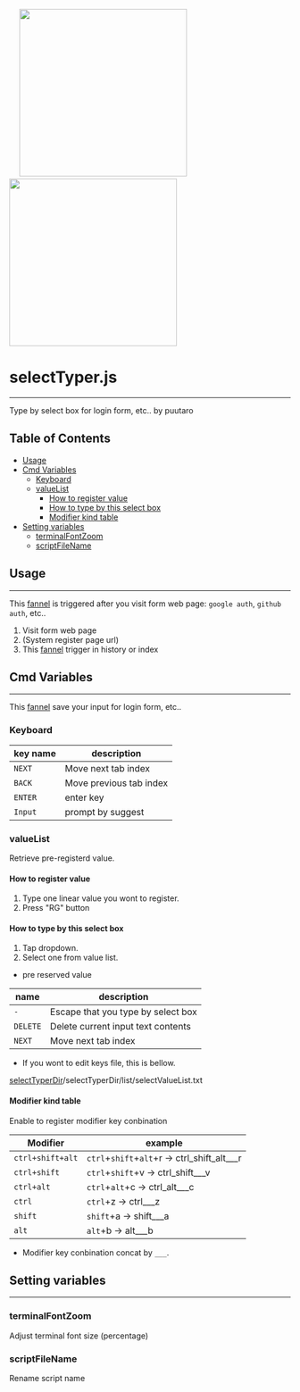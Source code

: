 
<!-- ![selectTyperQr](https://github.com/puutaro/selectTyper/assets/55217593/98e0aaa1-6a43-4291-bcba-619dd583a5ce)　-->
<!-- ![image](https://github.com/puutaro/selectTyper/assets/55217593/471cb0e7-f976-4aec-971c-953469878b71)　-->
<!-- ![image](https://github.com/puutaro/selectTyper/assets/55217593/49de9932-24ba-475c-8dc7-4d8da58c4f06)　-->

　
<img src="https://github.com/puutaro/selectTyper/assets/55217593/49de9932-24ba-475c-8dc7-4d8da58c4f06" width="300">  
<img src="https://github.com/puutaro/selectTyper/assets/55217593/555e8f5f-656a-4faf-bb76-f663c01cfe47" width="300">   

<!-- ![install_qr](https://github.com/puutaro/selectTyper/assets/55217593/555e8f5f-656a-4faf-bb76-f663c01cfe47) -->

# selectTyper.js
----------------

Type by select box for login form, etc.. by puutaro

Table of Contents
-------
<!-- vim-markdown-toc GFM --> 
* [Usage](#usage)
* [Cmd Variables](#cmd-variables)
	* [Keyboard](#keyboard)
	* [valueList](#valuelist)
		* [How to register value](#how-to-register-value)
		* [How to type by this select box](#how-to-type-by-this-select-box)
		* [Modifier kind table](#modifier-kind-table)
* [Setting variables](#setting-variables)
	* [terminalFontZoom](#terminalfontzoom)
	* [scriptFileName](#scriptfilename)


## Usage
--------

This [fannel](https://github.com/puutaro/CommandClick/blob/master/md/developer/glossary.md#fannel) is triggered after you visit form web page: `google auth`, `github auth`, etc..

1. Visit form web page 
2. (System register page url)
3. This [fannel](https://github.com/puutaro/CommandClick/blob/master/md/developer/glossary.md#fannel) trigger in history or index

## Cmd Variables
--------

This [fannel](https://github.com/puutaro/CommandClick/blob/master/md/developer/glossary.md#fannel) save your input for login form, etc..


### Keyboard

| key name | description |
| --------- | --------- |
| `NEXT` | Move next tab index |
| `BACK` | Move previous tab index |
| `ENTER` | enter key |
| `Input` | prompt by suggest |



### valueList 

Retrieve pre-registerd value.

#### How to register value

1. Type one linear value you wont to register.
2. Press "RG" button 

#### How to type by this select box

1. Tap dropdown.
2. Select one from value list.

- pre reserved value

| name | description |
| --------- | --------- |
| `-` | Escape that you type by select box |
| `DELETE` | Delete current input text contents |
| `NEXT` | Move next tab index |

- If you wont to edit keys file, this is bellow.

[selectTyperDir](https://github.com/puutaro/CommandClick/blob/master/md/developer/directory_structure.md#fannel_dir)/selectTyperDir/list/selectValueList.txt


#### Modifier kind table

Enable to register modifier key conbination

| Modifier | example |
| ----------- | ----------- |
| `ctrl+shift+alt` | `ctrl`\+`shift`\+`alt`\+r -> ctrl\_shift\_alt\_\_\_r |
| `ctrl+shift` | `ctrl`\+`shift`\+v -> ctrl\_shift\_\_\_v |
| `ctrl+alt` | `ctrl`\+`alt`\+c -> ctrl\_alt\_\_\_c |
| `ctrl` | `ctrl`\+z -> ctrl\_\_\_z |
| `shift` | `shift`\+a -> shift\_\_\_a |
| `alt` | `alt`\+b -> alt\_\_\_b|

- Modifier key conbination concat by `___`.

## Setting variables
---------

### terminalFontZoom 
Adjust terminal font size (percentage)

### scriptFileName 
Rename script name


